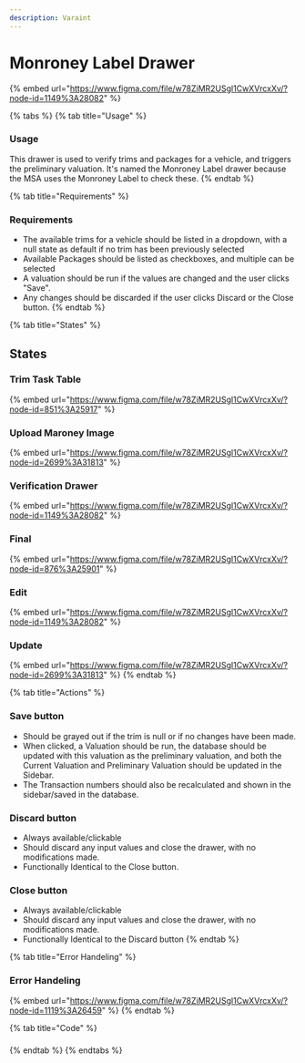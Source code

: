 ```yaml
---
description: Varaint
---
```


# Monroney Label Drawer

{% embed url="https://www.figma.com/file/w78ZiMR2USgl1CwXVrcxXv/?node-id=1149%3A28082" %}

{% tabs %}
{% tab title="Usage" %}
### Usage

This drawer is used to verify trims and packages for a vehicle, and triggers the preliminary valuation. It's named the Monroney Label drawer because the MSA uses the Monroney Label to check these.
{% endtab %}

{% tab title="Requirements" %}
### Requirements

* The available trims for a vehicle should be listed in a dropdown, with a null state as default if no trim has been previously selected
* Available Packages should be listed as checkboxes, and multiple can be selected
* A valuation should be run if the values are changed and the user clicks "Save".
* Any changes should be discarded if the user clicks Discard or the Close button.
{% endtab %}

{% tab title="States" %}
## States

### Trim Task Table

{% embed url="https://www.figma.com/file/w78ZiMR2USgl1CwXVrcxXv/?node-id=851%3A25917" %}

### Upload Maroney Image

{% embed url="https://www.figma.com/file/w78ZiMR2USgl1CwXVrcxXv/?node-id=2699%3A31813" %}

### Verification Drawer

{% embed url="https://www.figma.com/file/w78ZiMR2USgl1CwXVrcxXv/?node-id=1149%3A28082" %}

### Final

{% embed url="https://www.figma.com/file/w78ZiMR2USgl1CwXVrcxXv/?node-id=876%3A25901" %}

### Edit

{% embed url="https://www.figma.com/file/w78ZiMR2USgl1CwXVrcxXv/?node-id=1149%3A28082" %}

### Update

{% embed url="https://www.figma.com/file/w78ZiMR2USgl1CwXVrcxXv/?node-id=2699%3A31813" %}
{% endtab %}

{% tab title="Actions" %}
### Save button

* Should be grayed out if the trim is null or if no changes have been made.
* When clicked, a Valuation should be run, the database should be updated with this valuation as the preliminary valuation, and both the Current Valuation and Preliminary Valuation should be updated in the Sidebar.
* The Transaction numbers should also be recalculated and shown in the sidebar/saved in the database.

### Discard button

* Always available/clickable
* Should discard any input values and close the drawer, with no modifications made.
* Functionally Identical to the Close button.

### Close button

* Always available/clickable
* Should discard any input values and close the drawer, with no modifications made.
* Functionally Identical to the Discard button
{% endtab %}

{% tab title="Error Handeling" %}
### Error Handeling

{% embed url="https://www.figma.com/file/w78ZiMR2USgl1CwXVrcxXv/?node-id=1119%3A26459" %}
{% endtab %}

{% tab title="Code" %}
### 
{% endtab %}
{% endtabs %}






